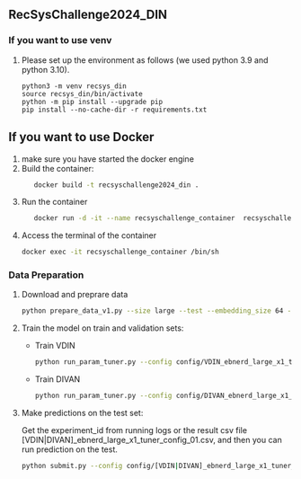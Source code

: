 ## RecSysChallenge2024_DIN

### If you want to use venv

1. Please set up the environment as follows (we used python 3.9 and python 3.10).
   ```
   python3 -m venv recsys_din
   source recsys_din/bin/activate
   python -m pip install --upgrade pip
   pip install --no-cache-dir -r requirements.txt
   ```

## If you want to use Docker
1. make sure you have started the docker engine
2. Build the container:
   ```bash
      docker build -t recsyschallenge2024_din .
   ```
3. Run the container
   ```bash
      docker run -d -it --name recsyschallenge_container  recsyschallenge2024_din /bin/bash
   ```
4. Access the terminal of the container
   ```bash
   docker exec -it recsyschallenge_container /bin/sh
   ```

### Data Preparation

1. Download and preprare data

    ```bash
    python prepare_data_v1.py --size large --test --embedding_size 64 --neg_sampling
    ```

2. Train the model on train and validation sets:
   - Train VDIN
       ```bash
       python run_param_tuner.py --config config/VDIN_ebnerd_large_x1_tuner_config_01.yaml --gpu 0
       ```
   - Train DIVAN
       ```bash
       python run_param_tuner.py --config config/DIVAN_ebnerd_large_x1_tuner_config_01.yaml --gpu 0
       ```

3. Make predictions on the test set:

    Get the experiment_id from running logs or the result csv file [VDIN|DIVAN]_ebnerd_large_x1_tuner_config_01.csv, and then you can run prediction on the test.

    ```bash
    python submit.py --config config/[VDIN|DIVAN]_ebnerd_large_x1_tuner_config_01 --expid [VDIN|DIVAN]_ebnerd_large_x1_001_1860e41e --gpu 0
    ```